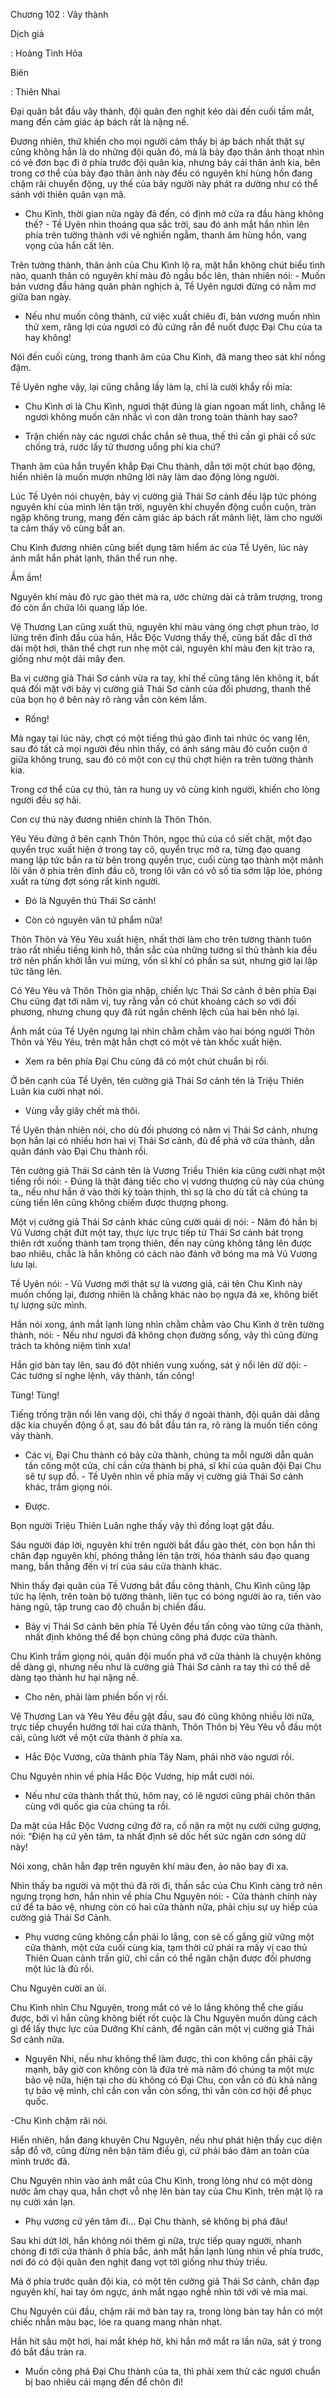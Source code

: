 




Chương 102 : Vây thành


Dịch giả

: Hoàng Tinh Hỏa

Biên

: Thiên Nhai

Đại quân bắt đầu vây thành, đội quân đen nghịt kéo dài đến cuối tầm mắt, mang đến cảm giác áp bách rất là nặng nề.

Đương nhiên, thứ khiến cho mọi người cảm thấy bị áp bách nhất thật sự cũng không hẳn là do những đội quân đó, mà là bảy đạo thân ảnh thoạt nhìn có vẻ đơn bạc đi ở phía trước đội quân kia, nhưng bảy cái thân ảnh kia, bên trong cơ thể của bảy đạo thân ảnh này đều có nguyên khí hùng hồn đang chậm rãi chuyển động, uy thế của bảy người này phát ra dường như có thể sánh với thiên quân vạn mã.

- Chu Kình, thời gian nửa ngày đã đến, có định mở cửa ra đầu hàng không thế? - Tề Uyên nhìn thoáng qua sắc trời, sau đó ánh mắt hắn nhìn lên phía trên tường thành với vẻ nghiền ngẫm, thanh âm hùng hồn, vang vọng của hắn cất lên.

Trên tường thành, thân ảnh của Chu Kình lộ ra, mặt hắn không chút biểu tình nào, quanh thân có nguyên khí màu đỏ ngầu bốc lên, thản nhiên nói: - Muốn bản vương đầu hàng quân phản nghịch à, Tề Uyên ngươi đừng có nằm mơ giữa ban ngày.

- Nếu như muốn công thành, cứ việc xuất chiêu đi, bản vương muốn nhìn thử xem, răng lợi của ngươi có đủ cứng rắn để nuốt được Đại Chu của ta hay không!

Nói đến cuối cùng, trong thanh âm của Chu Kình, đã mang theo sát khí nồng đậm.

Tề Uyên nghe vậy, lại cũng chẳng lấy làm lạ, chỉ là cười khẩy rồi mỉa:

- Chu Kình ơi là Chu Kình, ngươi thật đúng là gian ngoan mất linh, chẳng lẽ ngươi không muốn cân nhắc vì con dân trong toàn thành hay sao?

- Trận chiến này các ngươi chắc chắn sẽ thua, thế thì cần gì phải cố sức chống trả, rước lấy tử thương uổng phí kia chứ?

Thanh âm của hắn truyền khắp Đại Chu thành, dẫn tới một chút bạo động, hiển nhiên là muốn mượn những lời này làm dao động lòng người.

Lúc Tề Uyên nói chuyện, bảy vị cường giả Thái Sơ cảnh đều lập tức phóng nguyên khí của mình lên tận trời, nguyên khí chuyển động cuồn cuộn, tràn ngập không trung, mang đến cảm giác áp bách rất mãnh liệt, làm cho người ta cảm thấy vô cùng bất an.

Chu Kình đương nhiên cũng biết dụng tâm hiểm ác của Tề Uyên, lúc này ánh mắt hắn phát lạnh, thân thể run nhẹ.

Ầm ầm!

Nguyên khí màu đỏ rực gào thét mà ra, ước chừng dài cả trăm trượng, trong đó còn ẩn chứa lôi quang lấp lóe.

Vệ Thương Lan cũng xuất thủ, nguyên khí màu vàng óng chợt phun trào, lơ lửng trên đỉnh đầu của hắn, Hắc Độc Vương thấy thế, cũng bất đắc dĩ thở dài một hơi, thân thể chợt run nhẹ một cái, nguyên khí màu đen kịt trào ra, giống như một dải mây đen.

Ba vị cường giả Thái Sơ cảnh vừa ra tay, khí thế cũng tăng lên không ít, bất quá đối mặt với bảy vị cường giả Thái Sơ cảnh của đối phương, thanh thế của bọn họ ở bên này rõ ràng vẫn còn kém lắm.

- Rống!

Mà ngay tại lúc này, chợt có một tiếng thú gào đinh tai nhức óc vang lên, sau đó tất cả mọi người đều nhìn thấy, có ánh sáng màu đỏ cuồn cuộn ở giữa không trung, sau đó có một con cự thú chợt hiện ra trên tường thành kia.

Trong cơ thể của cự thú, tản ra hung uy vô cùng kinh người, khiến cho lòng người đều sợ hải.

Con cự thú này đương nhiên chính là Thôn Thôn.

Yêu Yêu đứng ở bên cạnh Thôn Thôn, ngọc thủ của cô siết chặt, một đạo quyển trục xuất hiện ở trong tay cô, quyển trục mở ra, từng đạo quang mang lập tức bắn ra từ bên trong quyển trục, cuối cùng tạo thành một mảnh lôi vân ở phía trên đỉnh đầu cô, trong lôi vân có vô số tia sớm lập lóe, phóng xuất ra từng đợt sóng rất kinh người.

- Đó là Nguyên thú Thái Sơ cảnh!

- Còn có nguyên văn tứ phẩm nữa!

Thôn Thôn và Yêu Yêu xuất hiện, nhất thời làm cho trên tường thành tuôn trào rất nhiều tiếng kinh hô, thần sắc của những tướng sĩ thủ thành kia đều trở nên phấn khởi lẫn vui mừng, vốn sĩ khí có phần sa sút, nhưng giờ lại lập tức tăng lên.

Có Yêu Yêu và Thôn Thôn gia nhập, chiến lực Thái Sơ cảnh ở bên phía Đại Chu cũng đạt tới năm vị, tuy rằng vẫn có chút khoảng cách so với đối phương, nhưng chung quy đã rút ngắn chênh lệch của hai bên nhỏ lại.

Ánh mắt của Tề Uyên ngưng lại nhìn chằm chằm vào hai bóng người Thôn Thôn và Yêu Yêu, trên mặt hắn chợt có một vẻ tàn khốc xuất hiện.

- Xem ra bên phía Đại Chu cũng đã có một chút chuẩn bị rồi.

Ở bên cạnh của Tề Uyên, tên cường giả Thái Sơ cảnh tên là Triệu Thiên Luân kia cười nhạt nói.

- Vùng vẫy giãy chết mà thôi.

Tề Uyên thản nhiên nói, cho dù đối phương có năm vị Thái Sơ cảnh, nhưng bọn hắn lại có nhiều hơn hai vị Thái Sơ cảnh, đủ để phá vỡ cửa thành, dẫn quân đánh vào Đại Chu thành rồi.

Tên cường giả Thái Sơ cảnh tên là Vương Triều Thiên kia cũng cười nhạt một tiếng rồi nói: - Đúng là thật đáng tiếc cho vị vương thượng cũ này của chúng ta,, nếu như hắn ở vào thời kỳ toàn thịnh, thì sợ là cho dù tất cả chúng ta cùng tiến lên cũng không chiếm được thượng phong.

Một vị cường giả Thái Sơ cảnh khác cũng cười quái dị nói: - Năm đó hắn bị Vũ Vương chặt đứt một tay, thực lực trực tiếp từ Thái Sơ cảnh bát trọng thiên rớt xuống thành tam trọng thiên, đến nay cũng không tăng lên được bao nhiêu, chắc là hắn không có cách nào đánh vỡ bóng ma mà Vũ Vương lưu lại.

Tề Uyên nói: - Vũ Vương mới thật sự là vương giả, cái tên Chu Kình này muốn chống lại, đương nhiên là chẳng khác nào bọ ngựa đá xe, không biết tự lượng sức mình.

Hắn nói xong, ánh mắt lạnh lùng nhìn chằm chằm vào Chu Kình ở trên tường thành, nói: - Nếu như ngươi đã không chọn đường sống, vậy thì cũng đừng trách ta không niệm tình xưa!

Hắn giơ bàn tay lên, sau đó đột nhiên vung xuống, sát ý nổi lên dữ dội: - Các tướng sĩ nghe lệnh, vây thành, tấn công!

Tùng! Tùng!

Tiếng trống trận nổi lên vang dội, chỉ thấy ở ngoài thành, đội quân dài dằng dặc kia chuyển động ồ ạt, sau đó bắt đầu tán ra, rõ ràng là muốn tiến công vây thành.

- Các vị, Đại Chu thành có bảy cửa thành, chúng ta mỗi người dẫn quân tấn công một cửa, chỉ cần cửa thành bị phá, sĩ khí của quân đội Đại Chu sẽ tự sụp đổ. - Tề Uyên nhìn về phía mấy vị cường giả Thái Sơ cảnh khác, trầm giọng nói.

- Được.

Bọn người Triệu Thiên Luân nghe thấy vậy thì đồng loạt gật đầu.

Sáu người đáp lời, nguyên khí trên người bắt đầu gào thét, còn bọn hắn thì chân đạp nguyên khí, phóng thẳng lên tận trời, hóa thành sáu đạo quang mang, bắn thẳng đến vị trí của sáu cửa thành khác.

Nhìn thấy đại quân của Tề Vương bắt đầu công thành, Chu Kình cũng lập tức hạ lệnh, trên toàn bộ tường thành, liên tục có bóng người ào ra, tiến vào hàng ngũ, tập trung cao độ chuẩn bị chiến đấu.

- Bảy vị Thái Sơ cảnh bên phía Tề Uyên đều tấn công vào từng cửa thành, nhất định không thể để bọn chúng công phá được cửa thành.

Chu Kình trầm giọng nói, quân đội muốn phá vỡ cửa thành là chuyện không dễ dàng gì, nhưng nếu như là cường giả Thái Sơ cảnh ra tay thì có thể dễ dàng tạo thành hư hại nặng nề.

- Cho nên, phải làm phiền bốn vị rồi.

Vệ Thương Lan và Yêu Yêu đều gật đầu, sau đó cũng không nhiều lời nữa, trực tiếp chuyển hướng tới hai cửa thành, Thôn Thôn bị Yêu Yêu vỗ đầu một cái, cũng lướt về một cửa thành ở phía xa.

- Hắc Độc Vương, cửa thành phía Tây Nam, phải nhờ vào ngươi rồi.

Chu Nguyên nhìn về phía Hắc Độc Vương, híp mắt cười nói.

- Nếu như cửa thành thất thủ, hôm nay, có lẽ ngươi cũng phải chôn thân cùng với quốc gia của chúng ta rồi.

Da mặt của Hắc Độc Vương cứng đờ ra, cố nặn ra một nụ cười cứng gượng, nói: “Điện hạ cứ yên tâm, ta nhất định sẽ dốc hết sức ngăn cơn sóng dữ này!

Nói xong, chân hắn đạp trên nguyên khí màu đen, ảo não bay đi xa.

Nhìn thấy ba người và một thú đã rời đi, thần sắc của Chu Kình càng trở nên ngưng trọng hơn, hắn nhìn về phía Chu Nguyên nói: - Cửa thành chính này cứ để ta bảo vệ, nhưng còn có hai cửa thành nữa, phải chịu sự uy hiếp của cường giả Thái Sơ Cảnh.

- Phụ vương cũng không cần phải lo lắng, con sẽ cố gắng giữ vững một cửa thành, một cửa cuối cùng kia, tạm thời cứ phái ra mấy vị cao thủ Thiên Quan cảnh trấn giữ, chỉ cần có thể ngăn chặn được đối phương một lúc là đủ rồi.

Chu Nguyên cười an ủi.

Chu Kình nhìn Chu Nguyên, trong mắt có vẻ lo lắng không thể che giấu được, bởi vì hắn cũng không biết rốt cuộc là Chu Nguyên muốn dùng cách gì để lấy thực lực của Dưỡng Khí cảnh, để ngăn cản một vị cường giả Thái Sơ cảnh nữa.

- Nguyên Nhi, nếu như không thể làm được, thì con không cần phải cậy mạnh, bây giờ con không còn là đứa trẻ mà năm đó chúng ta một mực bảo vệ nữa, hiện tại cho dù không có Đại Chu, con vẫn có đủ khả năng tự bảo vệ mình, chỉ cần con vẫn còn sống, thì vẫn còn cơ hội để phục quốc.

-Chu Kình chậm rãi nói.

Hiển nhiên, hắn đang khuyên Chu Nguyên, nếu như phát hiện thấy cục diện sắp đổ vỡ, cũng đừng nên bận tâm điều gì, cứ phải bảo đảm an toàn của mình trước đã.

Chu Nguyên nhìn vào ánh mắt của Chu Kình, trong lòng như có một dòng nước ấm chạy qua, hắn chợt vỗ nhẹ lên bàn tay của Chu Kình, trên mặt lộ ra nụ cười xán lạn.

- Phụ vương cứ yên tâm đi... Đại Chu thành, sẽ không bị phá đâu!

Sau khi dứt lời, hắn không nói thêm gì nữa, trực tiếp quay người, nhanh chóng đi tới cửa thành ở phía bắc, ánh mắt hắn lạnh lùng nhìn về phía trước, nơi đó có đội quân đen nghịt đang vọt tới giống như thủy triều.

Mà ở phía trước quân đội kia, có một tên cường giả Thái Sơ cảnh, chân đạp nguyên khí, hai tay ôm ngực, ánh mắt ngạo nghễ nhìn tới với vẻ mỉa mai.

Chu Nguyên cúi đầu, chậm rãi mở bàn tay ra, trong lòng bàn tay hắn có một chiếc nhẫn màu bạc, lóe ra quang mang nhàn nhạt.

Hắn hít sâu một hơi, hai mắt khép hờ, khi hắn mở mắt ra lần nữa, sát ý trong đó bắt đầu tràn ra.

- Muốn công phá Đại Chu thành của ta, thì phải xem thử các ngươi chuẩn bị bao nhiêu cái mạng đến để chôn đi!




